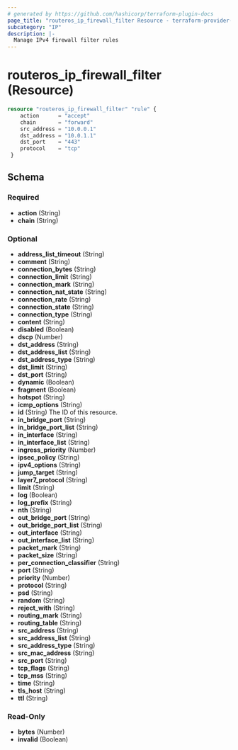 ```yaml
---
# generated by https://github.com/hashicorp/terraform-plugin-docs
page_title: "routeros_ip_firewall_filter Resource - terraform-provider-routeros"
subcategory: "IP"
description: |-
  Manage IPv4 firewall filter rules
---
```


# routeros_ip_firewall_filter (Resource)

```terraform
resource "routeros_ip_firewall_filter" "rule" {
	action 		= "accept"
	chain   	= "forward"
	src_address = "10.0.0.1"
	dst_address = "10.0.1.1"
	dst_port 	= "443"
	protocol 	= "tcp"
 }
```



<!-- schema generated by tfplugindocs -->
## Schema

### Required

- **action** (String)
- **chain** (String)

### Optional

- **address_list_timeout** (String)
- **comment** (String)
- **connection_bytes** (String)
- **connection_limit** (String)
- **connection_mark** (String)
- **connection_nat_state** (String)
- **connection_rate** (String)
- **connection_state** (String)
- **connection_type** (String)
- **content** (String)
- **disabled** (Boolean)
- **dscp** (Number)
- **dst_address** (String)
- **dst_address_list** (String)
- **dst_address_type** (String)
- **dst_limit** (String)
- **dst_port** (String)
- **dynamic** (Boolean)
- **fragment** (Boolean)
- **hotspot** (String)
- **icmp_options** (String)
- **id** (String) The ID of this resource.
- **in_bridge_port** (String)
- **in_bridge_port_list** (String)
- **in_interface** (String)
- **in_interface_list** (String)
- **ingress_priority** (Number)
- **ipsec_policy** (String)
- **ipv4_options** (String)
- **jump_target** (String)
- **layer7_protocol** (String)
- **limit** (String)
- **log** (Boolean)
- **log_prefix** (String)
- **nth** (String)
- **out_bridge_port** (String)
- **out_bridge_port_list** (String)
- **out_interface** (String)
- **out_interface_list** (String)
- **packet_mark** (String)
- **packet_size** (String)
- **per_connection_classifier** (String)
- **port** (String)
- **priority** (Number)
- **protocol** (String)
- **psd** (String)
- **random** (String)
- **reject_with** (String)
- **routing_mark** (String)
- **routing_table** (String)
- **src_address** (String)
- **src_address_list** (String)
- **src_address_type** (String)
- **src_mac_address** (String)
- **src_port** (String)
- **tcp_flags** (String)
- **tcp_mss** (String)
- **time** (String)
- **tls_host** (String)
- **ttl** (String)

### Read-Only

- **bytes** (Number)
- **invalid** (Boolean)



